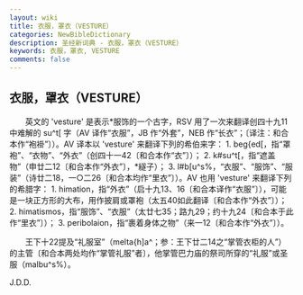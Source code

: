 ```yaml
---
layout: wiki
title: 衣服，罩衣（VESTURE）
categories: NewBibleDictionary
description: 圣经新词典 - 衣服，罩衣（VESTURE）
keywords: 衣服，罩衣, VESTURE
comments: false
---
```


## 衣服，罩衣（VESTURE）

　　英文的 'vesture' 是表示*服饰的一个古字，RSV 用了一次来翻译创四十九11中难解的 su^t[ 字（AV 译作“衣服”，JB 作“外套”，NEB 作“长衣”；〔译注：和合本作“袍褂”〕）。AV 译本以 'vesture' 来翻译下列的希伯来字： 1. beg{ed[，指“罩袍”、“衣物”、“外衣”（创四十一42〔和合本作“衣”〕）； 2. k#su^t[，指“遮盖物”（申廿二12〔和合本作“外衣”〕，*繸子）； 3. l#b[u^s%，“衣服”、“服饰”、“服装”（诗廿二18，一○二26〔和合本均作“里衣”〕）。AV 也用 'vesture' 来翻译下列的希腊字： 1. himation，指“外衣”（启十九13、16〔和合本译作“衣服”〕），可能是一块正方形的大布，用作披肩或罩袍（太五40如此翻译〔和合本作“外衣”〕）； 2. himatismos，指“服饰”、“衣服”（太廿七35；路九29；约十九24〔和合本于此作“里衣”〕）； 3. peribolaion，指“裹着身体之物”（来一12〔和合本作“外衣”〕）。

　　王下十22提及“礼服室”（melta{h]a^；参：王下廿二14之“掌管衣柜的人”）的主管〔和合本两处均作“掌管礼服”者〕，他掌管巴力庙的祭司所穿的“礼服”或圣服（malbu^s%）。

J.D.D.








